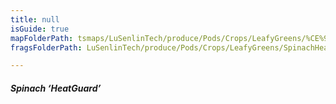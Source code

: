 ```yaml
---
title: null
isGuide: true
mapFolderPath: tsmaps/LuSenlinTech/produce/Pods/Crops/LeafyGreens/%CE%9E%20SpinachHeatGuard
fragsFolderPath: LuSenlinTech/produce/Pods/Crops/LeafyGreens/SpinachHeatGuard_frags

---
```



<!-- tsGuideRenderComment {"guide":{"id":"yGB1U71yt","path":"LuSenlinTech/produce/Pods/Crops/LeafyGreens","fragmentFolderPath":"LuSenlinTech/produce/Pods/Crops/LeafyGreens/SpinachHeatGuard_frags"},"fragment":{"id":"yGB1U71yt","topLevelMapKey":"yG6FsR01HB","mapKeyChain":"yG6FsR01HB","guideID":"yGB1U71vb","guidePath":"c:/GitHub/MuddySpud/MuddySpud.github.io/tsmaps/LuSenlinTech/produce/Pods/Crops/LeafyGreens/SpinachHeatGuard.tspod","chartKey":"yG6FsR01HB","isLeaf":false,"options":[{"id":"yGB1UK1Ck","option":"HeatGuard - a deeper dive","order":1,"isAncillary":true}]}} -->

##### Spinach ‘HeatGuard’

